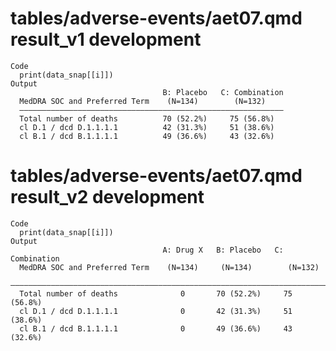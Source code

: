 # tables/adverse-events/aet07.qmd result_v1 development

    Code
      print(data_snap[[i]])
    Output
                                      B: Placebo   C: Combination
      MedDRA SOC and Preferred Term    (N=134)        (N=132)    
      ———————————————————————————————————————————————————————————
      Total number of deaths          70 (52.2%)     75 (56.8%)  
      cl D.1 / dcd D.1.1.1.1          42 (31.3%)     51 (38.6%)  
      cl B.1 / dcd B.1.1.1.1          49 (36.6%)     43 (32.6%)  

# tables/adverse-events/aet07.qmd result_v2 development

    Code
      print(data_snap[[i]])
    Output
                                      A: Drug X   B: Placebo   C: Combination
      MedDRA SOC and Preferred Term    (N=134)     (N=134)        (N=132)    
      ———————————————————————————————————————————————————————————————————————
      Total number of deaths              0       70 (52.2%)     75 (56.8%)  
      cl D.1 / dcd D.1.1.1.1              0       42 (31.3%)     51 (38.6%)  
      cl B.1 / dcd B.1.1.1.1              0       49 (36.6%)     43 (32.6%)  

